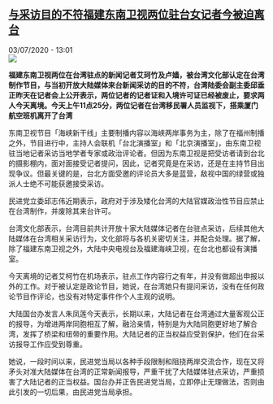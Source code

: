 <!--1593777309000-->
[与采访目的不符福建东南卫视两位驻台女记者今被迫离台](http://www.rfi.fr//cn/%E6%B8%AF%E6%BE%B3%E5%8F%B0/20200703-%E4%B8%8E%E9%87%87%E8%AE%BF%E7%9B%AE%E7%9A%84%E4%B8%8D%E7%AC%A6%E7%A6%8F%E5%BB%BA%E4%B8%9C%E5%8D%97%E5%8D%AB%E8%A7%86%E4%B8%A4%E4%BD%8D%E9%A9%BB%E5%8F%B0%E5%A5%B3%E8%AE%B0%E8%80%85%E4%BB%8A%E8%A2%AB%E8%BF%AB%E7%A6%BB%E5%8F%B0)
------

<div>03/07/2020 - 13:01</div><img src="https://s.rfi.fr/media/display/8376af54-bd1c-11ea-991d-005056a98db9/w:310/p:16x9/t%C3%A9l%C3%A9chargement-3.jpeg"><p><strong>福建东南卫视两位在台湾驻点的新闻记者艾珂竹及卢嫱，被台湾文化部认定在台湾制作节目，与当初开放大陆媒体来台新闻采访的目的不符，台湾陆委会副主委邱垂正昨天在记者会上公开表示，两位记者的记者证和入境许可证已经被废止，要求两人今天离境。今天上午11点25分，两位记者在台湾移民署人员监视下，搭乘厦门航空班机离开了台湾</strong></p><div class="t-content__body u-clearfix"><div class="m-interstitial"></div><p>东南卫视节目「海峡新干线」主要制播内容以海峡两岸事务为主，除了在福州制播之外，节目进行中，主持人会联机「台北演播室」和「北京演播室」，由东南卫视驻当地记者采访当地学者专家或政治评论者。但因为东南卫视是把受访者请到台北的摄影棚内，面对面接受记者提问，因此，记者究竟是在采访，还是在主持节目出现争议。但最关键的是，台北方面受邀的评论员大多是蓝营，敌视中国的绿营或独派人士绝不可能获邀接受采访。</p><p>民进党立委邱志伟近期表示，政府对于涉及矮化台湾的大陆官媒政治性节目应禁止在台湾制作，并废除其来台许可。</p><p>台湾文化部表示，台湾目前共计开放十家大陆媒体记者在台驻点采访，后续其他大陆媒体在台湾相关采访行为，文化部将与各机关密切关注，并配合处理。据了解，除了福建东南卫视之外，大陆中央电视台及福建海峡卫视，在台北也都设有演播室。</p><p>今天离境的记者艾柯竹在机场表示，驻点工作内容行之有年，并没有做超出申报以外的工作。对于被认定是政论节目，她说，在台湾她只有提问采访，没有在任何政论节目作评论，也没有对特定事件作个人主观的说明。</p><p>大陆国台办发言人朱凤莲今天表示，长期以来，大陆记者在台湾通过大量客观公正的报导，为增进两岸同胞相互了解，融洽亲情，特别是为大陆同胞更好地了解合湾，发挥了桥梁和纽带的重要作用。大陆记者的正当权益应受到保护，他们在台采访报导工作应受到尊重。</p><p>她说，一段时间以来，民进党当局以各种手段限制和阻挠两岸交流合作，现在又将矛头对准大陆媒体在台湾的正常新闻报导，严重干扰了大陆媒体驻点采访，严重损害了大陆记者的正当权益。国台办并正告民进党当局，立即停止无理做法，否则由此引发的一切后果，由民进党当局承担。</p><div class="o-self-promo o-self-promo--nl o-self-promo--hidden" data-selfpromo-newsletter></div><div class="o-self-promo o-self-promo--app o-self-promo--hidden" data-selfpromo-app></div></div>

